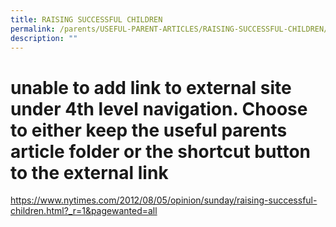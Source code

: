 ```yaml
---
title: RAISING SUCCESSFUL CHILDREN
permalink: /parents/USEFUL-PARENT-ARTICLES/RAISING-SUCCESSFUL-CHILDREN/
description: ""
---
```


# unable to add link to external site under 4th level navigation. Choose to either keep the useful parents article folder or the shortcut button to the external link
https://www.nytimes.com/2012/08/05/opinion/sunday/raising-successful-children.html?_r=1&pagewanted=all